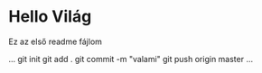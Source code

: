 # Hello Világ
Ez az első readme fájlom 

...
git init 
git add .
git commit -m "valami"
git push origin master
...
